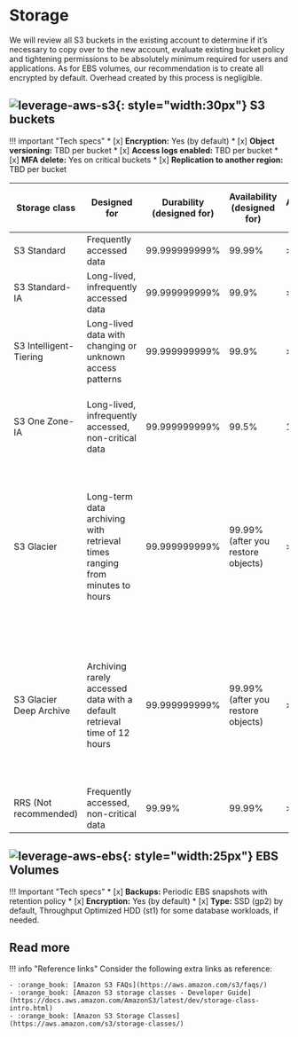# Storage

We will review all S3 buckets in the existing account to determine if it’s necessary to copy over to the new account, 
evaluate existing bucket policy and tightening permissions to be absolutely minimum required for users and applications.
As for EBS volumes, our recommendation is to create all encrypted by default. Overhead created by this process is negligible. 

##  ![leverage-aws-s3](../../../assets/images/icons/aws-emojipack/Storage_AmazonS3.png "Leverage"){: style="width:30px"} S3 buckets

!!! important "Tech specs"
    * [x] **Encryption:** Yes (by default)
    * [x] **Object versioning:** TBD per bucket
    * [x] **Access logs enabled:** TBD per bucket
    * [x] **MFA delete:** Yes on critical buckets
    * [x] **Replication to another region:** TBD per bucket
    
| Storage class           | Designed for                                                                | Durability (designed for) | Availability (designed for)        | Availability Zones | Min storage duration | Min billable object size | Other considerations                                                                                                                                   |
|-------------------------|-----------------------------------------------------------------------------|---------------------------|------------------------------------|--------------------|----------------------|--------------------------|--------------------------------------------------------------------------------------------------------------------------------------------------------|
| S3 Standard             | Frequently accessed data                                                    | 99.999999999%             | 99.99%                             | >= 3               | None                 | None                     | None                                                                                                                                                   |
| S3 Standard-IA          | Long-lived, infrequently accessed data                                      | 99.999999999%             | 99.9%                              | >= 3               | 30 days              | 128 KB                   | Per GB retrieval fees apply.                                                                                                                           |
| S3 Intelligent-Tiering  | Long-lived data with changing or unknown access patterns                    | 99.999999999%             | 99.9%                              | >= 3               | 30 days              | None                     | Monitoring and automation fees per object apply. No retrieval fees.                                                                                    |
| S3 One Zone-IA          | Long-lived, infrequently accessed, non-critical data                        | 99.999999999%             | 99.5%                              | 1                  | 30 days              | 128 KB                   | Per GB retrieval fees apply. Not resilient to the loss of the Availability Zone.                                                                       |
| S3 Glacier              | Long-term data archiving with retrieval times ranging from minutes to hours | 99.999999999%             | 99.99% (after you restore objects) | >= 3               | 90 days              | 40 KB                    | Per GB retrieval fees apply. You must first restore archived objects before you can access them. For more information, see Restoring archived objects. |
| S3 Glacier Deep Archive | Archiving rarely accessed data with a default retrieval time of 12 hours    | 99.999999999%             | 99.99% (after you restore objects) | >= 3               | 180 days             | 40 KB                    | Per GB retrieval fees apply. You must first restore archived objects before you can access them. For more information, see Restoring archived objects. |
| RRS (Not recommended)   | Frequently accessed, non-critical data                                      | 99.99%                    | 99.99%                             | >= 3               | None                 | None                     | None                                                                                                                                                   |

## ![leverage-aws-ebs](../../../assets/images/icons/aws-emojipack/Storage_AmazonEBS.png "Leverage"){: style="width:25px"} EBS Volumes

!!! Important "Tech specs"
    * [x] **Backups:** Periodic EBS snapshots with retention policy
    * [x] **Encryption:** Yes (by default)
    * [x] **Type:** SSD (gp2) by default, Throughput Optimized HDD (st1) for some database workloads, if needed.

## Read more

!!! info "Reference links"
    Consider the following extra links as reference:
         
    - :orange_book: [Amazon S3 FAQs](https://aws.amazon.com/s3/faqs/)
    - :orange_book: [Amazon S3 storage classes - Developer Guide](https://docs.aws.amazon.com/AmazonS3/latest/dev/storage-class-intro.html)
    - :orange_book: [Amazon S3 Storage Classes](https://aws.amazon.com/s3/storage-classes/)

